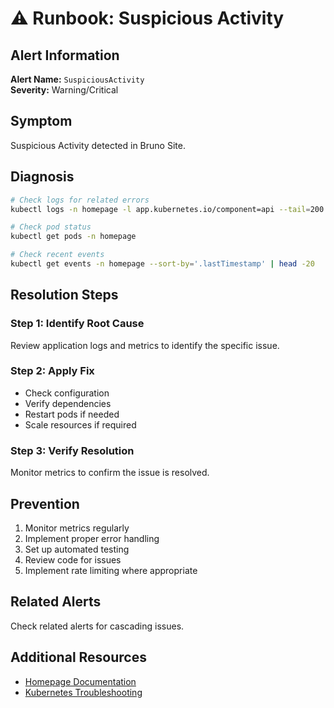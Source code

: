 # ⚠️ Runbook: Suspicious Activity

## Alert Information
**Alert Name:** `SuspiciousActivity`  
**Severity:** Warning/Critical  

## Symptom
Suspicious Activity detected in Bruno Site.

## Diagnosis
```bash
# Check logs for related errors
kubectl logs -n homepage -l app.kubernetes.io/component=api --tail=200 | grep -i "suspicious"

# Check pod status
kubectl get pods -n homepage

# Check recent events
kubectl get events -n homepage --sort-by='.lastTimestamp' | head -20
```

## Resolution Steps

### Step 1: Identify Root Cause
Review application logs and metrics to identify the specific issue.

### Step 2: Apply Fix
- Check configuration
- Verify dependencies
- Restart pods if needed
- Scale resources if required

### Step 3: Verify Resolution
Monitor metrics to confirm the issue is resolved.

## Prevention
1. Monitor metrics regularly
2. Implement proper error handling
3. Set up automated testing
4. Review code for issues
5. Implement rate limiting where appropriate

## Related Alerts
Check related alerts for cascading issues.

## Additional Resources
- [Homepage Documentation](../../../flux/clusters/homelab/infrastructure/homepage/README.md)
- [Kubernetes Troubleshooting](https://kubernetes.io/docs/tasks/debug/)
